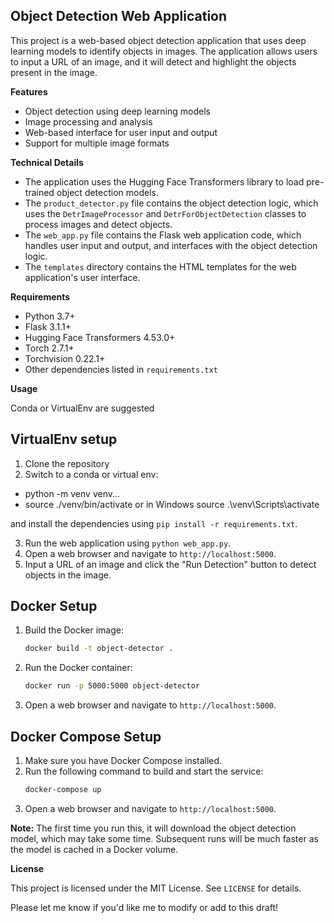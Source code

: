 ## Object Detection Web Application

This project is a web-based object detection application that uses deep learning models to identify objects in images. The application allows users to input a URL of an image, and it will detect and highlight the objects present in the image.

**Features**

* Object detection using deep learning models
* Image processing and analysis
* Web-based interface for user input and output
* Support for multiple image formats

**Technical Details**

* The application uses the Hugging Face Transformers library to load pre-trained object detection models.
* The `product_detector.py` file contains the object detection logic, which uses the `DetrImageProcessor` and `DetrForObjectDetection` classes to process images and detect objects.
* The `web_app.py` file contains the Flask web application code, which handles user input and output, and interfaces with the object detection logic.
* The `templates` directory contains the HTML templates for the web application's user interface.

**Requirements**

* Python 3.7+
* Flask 3.1.1+
* Hugging Face Transformers 4.53.0+
* Torch 2.7.1+
* Torchvision 0.22.1+
* Other dependencies listed in `requirements.txt`

**Usage**

Conda or VirtualEnv are suggested

## VirtualEnv setup

1. Clone the repository 
2. Switch to a conda or virtual env:

- python -m venv venv...
- source ./venv/bin/activate or in Windows source .\venv\Scripts\activate

and install the dependencies using `pip install -r requirements.txt`.

3. Run the web application using `python web_app.py`.
4. Open a web browser and navigate to `http://localhost:5000`.
5. Input a URL of an image and click the "Run Detection" button to detect objects in the image.

## Docker Setup

1. Build the Docker image:
   ```bash
   docker build -t object-detector .
   ```
2. Run the Docker container:
   ```bash
   docker run -p 5000:5000 object-detector
   ```
3. Open a web browser and navigate to `http://localhost:5000`.

## Docker Compose Setup

1. Make sure you have Docker Compose installed.
2. Run the following command to build and start the service:
   ```bash
   docker-compose up
   ```
3. Open a web browser and navigate to `http://localhost:5000`.

**Note:** The first time you run this, it will download the object detection model, which may take some time. Subsequent runs will be much faster as the model is cached in a Docker volume.



**License**

This project is licensed under the MIT License. See `LICENSE` for details.

Please let me know if you'd like me to modify or add to this draft!